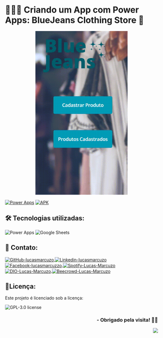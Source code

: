 <h1>🧑🏻‍💻 Criando um App com Power Apps: BlueJeans Clothing Store 📱 </h1>

<p align="center">
<a href="https://github.com/lucasmarcuzo/App-BlueJeans-Clothing-Store/">
<img  width="304"  height="540"  src="Presentation/App-BlueJeans-Clothing-Store.gif">
</p>

[![Power Apps](https://img.shields.io/badge/PLAY-Application-8c2b83?style=flat&logo=PowerApps&link=https://apps.powerapps.com/play/e/default-cf72e2bd-7a2b-4783-bdeb-39d57b07f76f/a/17016d4e-94b1-441d-a24c-087f10eb01bf?tenantId=cf72e2bd-7a2b-4783-bdeb-39d57b07f76f&hint=a0af6d29-c52c-4e93-bab5-03462b4556c5&source=sharebutton&sourcetime=1707064344853)](https://apps.powerapps.com/play/e/default-cf72e2bd-7a2b-4783-bdeb-39d57b07f76f/a/17016d4e-94b1-441d-a24c-087f10eb01bf?tenantId=cf72e2bd-7a2b-4783-bdeb-39d57b07f76f&hint=a0af6d29-c52c-4e93-bab5-03462b4556c5&source=sharebutton&sourcetime=1707064344853) 
[![APK](https://img.shields.io/badge/APK-Dowload-green&?style=flat&logo=android&link=https://github.com/lucasmarcuzo/App-BlueJeans-Clothing-Store/raw/main/app/BlueJeans-Clothing-Store-App.apk)](https://github.com/lucasmarcuzo/App-BlueJeans-Clothing-Store/raw/main/app/BlueJeans-Clothing-Store-App.apk) 


## 🛠 Tecnologias utilizadas:

![Power Apps](https://img.shields.io/badge/Power%20Apps-8c2b83?style=flat&logo=PowerApps)
![Google Sheets](https://img.shields.io/badge/Google%20Sheets-34A853?style=flat&logo=google-sheets&logoColor=white)

## 📱 Contato:

<div align="left">
    <a href="https://github.com/lucasmarcuzo" target="blank"><img align="center" src="https://github.com/rahuldkjain/github-profile-readme-generator/blob/master/src/images/icons/Social/github.svg" alt="GitHub-lucasmarcuzo" height="30" width="40" />
    </a>
    <a href="https://linkedin.com/in/lucasmarcuzo" target="blank"><img align="center" src="https://raw.githubusercontent.com/rahuldkjain/github-profile-readme-generator/master/src/images/icons/Social/linked-in-alt.svg" alt="Linkedin-lucasmarcuzo" height="30" width="40" />
    </a>  
    <a href="https://fb.com/lucasmarcuzzo" target="blank"><img align="center" src="https://raw.githubusercontent.com/rahuldkjain/github-profile-readme-generator/master/src/images/icons/Social/facebook.svg" alt="Facebook-lucasmarcuzzo" height="30" width="40" />
    </a>  
    <a href="https://open.spotify.com/user/12186237186" target="blank"><img align="center" src="https://github.com/rahuldkjain/github-profile-readme-generator/blob/master/src/images/icons/Social/spotify.svg" alt="Spotify-Lucas-Marcuzo" height="30" width="40" />
    </a>
    <a href="https://web.dio.me/users/lucas_marcuzo" target="_blank"><img align="center" src="https://hermes.digitalinnovation.one/assets/diome/logo-minimized.png" alt="DIO-Lucas-Marcuzo" height="35" width="37" />
    </a>
    <a href="https://www.beecrowd.com.br/judge/pt/profile/510115" target="blank"><img align="center" src="https://www.beecrowd.com.br/judge/favicon.ico?1635097036" alt="Beecrowd-Lucas-Marcuzo" height="40" width="40" />
    </a>
  <br>
</div>

## 📃Licença:

Este projeto é licenciado sob a licença:

![GPL-3.0 license](https://img.shields.io/github/license/lucasmarcuzo/App-BlueJeans-Clothing-Store)

<div align="right"> <h3> - Obrigado pela visita! ✌🏻 </h3> </div> 
<p align="right"> <img src="https://visitor-badge.laobi.icu/badge?page_id=App-BlueJeans-Clothing-Store"> </h3>


